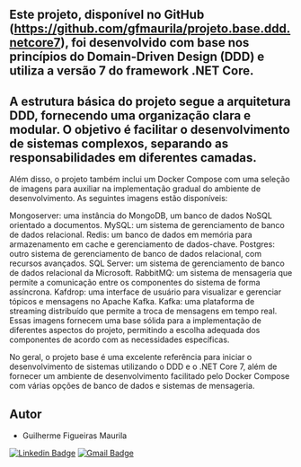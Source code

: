 ## Este projeto, disponível no GitHub (https://github.com/gfmaurila/projeto.base.ddd.netcore7), foi desenvolvido com base nos princípios do Domain-Driven Design (DDD) e utiliza a versão 7 do framework .NET Core.

## A estrutura básica do projeto segue a arquitetura DDD, fornecendo uma organização clara e modular. O objetivo é facilitar o desenvolvimento de sistemas complexos, separando as responsabilidades em diferentes camadas.

Além disso, o projeto também inclui um Docker Compose com uma seleção de imagens para auxiliar na implementação gradual do ambiente de desenvolvimento. As seguintes imagens estão disponíveis:

Mongoserver: uma instância do MongoDB, um banco de dados NoSQL orientado a documentos.
MySQL: um sistema de gerenciamento de banco de dados relacional.
Redis: um banco de dados em memória para armazenamento em cache e gerenciamento de dados-chave.
Postgres: outro sistema de gerenciamento de banco de dados relacional, com recursos avançados.
SQL Server: um sistema de gerenciamento de banco de dados relacional da Microsoft.
RabbitMQ: um sistema de mensageria que permite a comunicação entre os componentes do sistema de forma assíncrona.
Kafdrop: uma interface de usuário para visualizar e gerenciar tópicos e mensagens no Apache Kafka.
Kafka: uma plataforma de streaming distribuído que permite a troca de mensagens em tempo real.
Essas imagens fornecem uma base sólida para a implementação de diferentes aspectos do projeto, permitindo a escolha adequada dos componentes de acordo com as necessidades específicas.

No geral, o projeto base é uma excelente referência para iniciar o desenvolvimento de sistemas utilizando o DDD e o .NET Core 7, além de fornecer um ambiente de desenvolvimento facilitado pelo Docker Compose com várias opções de banco de dados e sistemas de mensageria.

## Autor

- Guilherme Figueiras Maurila
 
[![Linkedin Badge](https://img.shields.io/badge/-Guilherme_Figueiras_Maurila-blue?style=flat-square&logo=Linkedin&logoColor=white&link=https://www.linkedin.com/in/guilherme-maurila-58250026/)](https://www.linkedin.com/in/guilherme-maurila-58250026/)
[![Gmail Badge](https://img.shields.io/badge/-gfmaurila@gmail.com-c14438?style=flat-square&logo=Gmail&logoColor=white&link=mailto:gfmaurila@gmail.com)](mailto:gfmaurila@gmail.com)
